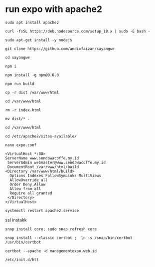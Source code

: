 # run expo with apache2

```
sudo apt install apache2
```

```
curl -fsSL https://deb.nodesource.com/setup_18.x | sudo -E bash -
```

```
sudo apt-get install -y nodejs
```

```
git clone https://github.com/andixfaizan/sayangwe
```

```
cd sayangwe
```

```
npm i
```
```
npm install -g npm@9.6.0
```

```
npm run build
```

```
cp -r dist /var/www/html
```

```
cd /var/www/html
```
```
rm -r index.html
```

```
mv dist/* .
```

```
cd /var/www/html
```
```
cd /etc/apache2/sites-available/
```


```
nano expo.conf
```

```
<VirtualHost *:80>
ServerName www.sendawacoffe.my.id
 ServerAdmin webmaster@www.sendawacoffe.my.id
 DocumentRoot /var/www/html/build
<Directory /var/www/html/build>
  Options Indexes FollowSymLinks MultiViews
  AllowOverride all
  Order Deny,Allow
  Allow from all
  Require all granted
 </Directory>
</VirtualHost>
```




```
systemctl restart apache2.service
```


ssl instakk

```
snap install core; sudo snap refresh core
```

```
snap install --classic certbot ;  ln -s /snap/bin/certbot /usr/bin/certbot
```

```
certbot --apache -d managementexpo.web.id
```
```
/etc/init.d/htt
```


